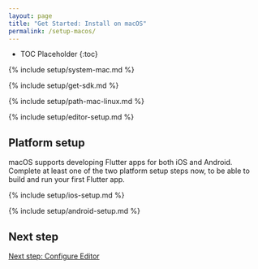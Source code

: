 ```yaml
---
layout: page
title: "Get Started: Install on macOS"
permalink: /setup-macos/
---
```


* TOC Placeholder
{:toc}

{% include setup/system-mac.md %}

{% include setup/get-sdk.md %} 

{% include setup/path-mac-linux.md %}

{% include setup/editor-setup.md %}

## Platform setup

macOS supports developing Flutter apps for both iOS and Android. Complete at
least one of the two platform setup steps now, to be able to build and run your
first Flutter app.

{% include setup/ios-setup.md %}

{% include setup/android-setup.md %}

## Next step

[Next step: Configure Editor](/get-started/editor/)
